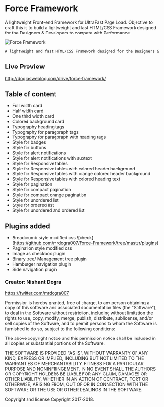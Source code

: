 # Force Framework

A lightweight Front-end Framework for UltraFast Page Load. Objective to craft this is to build a lightweight and fast HTML/CSS Framework designed for the Designers & Developers to compete with Performance.

![Force Framework](http://cloud.dograsweblog.com/force-framework/logo-icons/120.png)

```markdown
A lightweight and fast HTML/CSS Framework designed for the Designers & Developers to compete with Performance.
```

## Live Preview
http://dograsweblog.com/drive/force-framework/

## Table of content
* Full width card 
* Half width card
* One third width card
* Colored background card  
* Typography heading tags
* Typography for paragpraph tags
* Typography for paragpraph with heading tags
* Style for badges
* Style for buttons
* Style for alert notifications
* Style for alert notifications with subtext
* Style for Responsive tables
* Style for Responsive tables with colored header background
* Style for Responsive tables with orange colored header background
* Style for Responsive tables with colored heading text
* Style for pagination
* Style for compact pagination
* Style for compact orange pagination
* Style for unordered list
* Style for ordered list
* Style for unordered and ordered list

## Plugins added
* Breadcrumb style modified css ![check] (https://github.com/mrdogra007/Force-Framework/tree/master/plugins)
* Pagination style modified css
* Image as checkbox plugin
* Binary tree/ Management tree plugin
* Hamburger navigation plugin
* Side navigation plugin

### Creator: Nishant Dogra
https://twitter.com/mrdogra007

Permission is hereby granted, free of charge, to any person obtaining a copy of this software and associated documentation files (the "Software"), to deal in the Software without restriction, including without limitation the rights to use, copy, modify, merge, publish, distribute, sublicense, and/or sell copies of the Software, and to permit persons to whom the Software is furnished to do so, subject to the following conditions:

The above copyright notice and this permission notice shall be included in all copies or substantial portions of the Software.

THE SOFTWARE IS PROVIDED "AS IS", WITHOUT WARRANTY OF ANY KIND, EXPRESS OR IMPLIED, INCLUDING BUT NOT LIMITED TO THE WARRANTIES OF MERCHANTABILITY, FITNESS FOR A PARTICULAR PURPOSE AND NONINFRINGEMENT. IN NO EVENT SHALL THE AUTHORS OR COPYRIGHT HOLDERS BE LIABLE FOR ANY CLAIM, DAMAGES OR OTHER LIABILITY, WHETHER IN AN ACTION OF CONTRACT, TORT OR OTHERWISE, ARISING FROM, OUT OF OR IN CONNECTION WITH THE SOFTWARE OR THE USE OR OTHER DEALINGS IN THE SOFTWARE.

Copyright and license
Copyright 2017-2018. 

